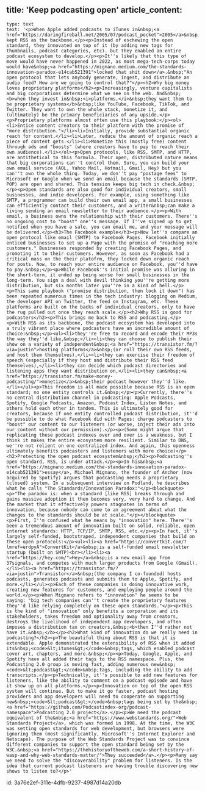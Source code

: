 title: 'Keep podcasting open'
article_content:
  -
    type: text
    text: '<p>When Apple added podcasts to iTunes in&nbsp;<a href="https://daringfireball.net/2005/07/podcast_pocket">2005</a>&nbsp;they kept RSS as the backbone.</p><p>Instead of eschewing the open standard, they innovated on top of it (by adding new tags for thumbnails, podcast categories, etc). but they enabled an entire podcast ecosystem to develop.</p><p>It''s likely that this type of move would have never happened in 2022, as most mega-tech-corps today would have&nbsp;<a href="https://mignano.medium.com/the-standards-innovation-paradox-e14cab521391">locked that shit down</a>.&nbsp;"An open protocol that lets anybody generate, ingest, and distribute an audio feed? How are we going to control that?"</p><h2>Why big money loves proprietary platforms</h2><p>Increasingly, venture capitalists and big corporations determine what we see on the web. And&nbsp;<b>when they invest in&nbsp;<i>platforms,</i>&nbsp;they want them to be proprietary systems</b>&nbsp;like YouTube, Facebook, TikTok, and Twitter. They want to own the whole stack, monetize it, and (ultimately) be the primary beneficiaries of any upside.</p><p>Proprietary platforms almost often use this playbook:</p><ol><li>Entice content creators to their platform with the promise of "more distribution."</li><li>Initially, provide substantial organic reach for content.</li><li>Later, reduce the amount of organic reach a piece of content gets.</li><li>Monetize this (mostly free) content through ads and "boosts" (where creators have to pay to reach their own audience).</li></ol><p>Open protocols, like RSS, SMTP, and HTTP, are antithetical to this formula. Their open, distributed nature means that big corporations can''t control them. Sure, you can build your own email service (AOL, Yahoo Mail, Hotmail, Gmail, Hey) but you can''t own the whole thing. Today, we don''t pay "postage fees" to Microsoft or Google when we send an email because the standards (SMTP, POP) are open and shared. This tension keeps big tech in check.&nbsp;</p><p>Open standards are also good for individual creators, small businesses, and indie developers. For example, using something like SMTP, a programmer can build their own email app, a small businesses can efficiently contact their customers, and a writer&nbsp;can make a living sending an email newsletter to their audience.</p><p>With email, a business owns the relationship with their customers. There''s no ongoing cost to "boost" one''s message. If I''ve signed up to get notified when you have a sale, you can email me, and your message will be delivered.</p><h3>The Facebook example</h3><p>Now let''s compare an open protocol like email (SMTP) to Facebook Pages. Facebook initially enticed businesses to set up a Page with the promise of "reaching more customers." Businesses responded by creating Facebook Pages, and promoting it to their customers. However, as soon as Facebook had a critical mass on the their platofrm, they locked down organic reach for posts. Now, to reach your entire audience on Facebook, you''d have to pay.&nbsp;</p><p>While Facebook''s initial promise was alluring in the short-term, it ended up being worse for small businesses in the long-term. You sign a deal with devil thinking you''re getting more distribution, but six months later you''re in a kind of hell.</p><p>This same playbook ("promise distribution, then lock it down") has been repeated numerous times in the tech industry: blogging on Medium, the developer API on Twitter, the feed on Instagram, etc. These platforms are built on the backs of individual creators, only to have the rug pulled out once they reach scale.</p><h2>Why RSS is good for podcasters</h2><p>This brings me back to RSS and podcasting.</p><p>With RSS as its backbone, the podcast ecosystem has developed into a truly vibrant place where podcasters have an incredible amount of choice:&nbsp;</p><ul><li>they''re free to record and encode their MP3s the way they''d like,&nbsp;</li><li>they can choose to publish their show on a variety of independent&nbsp;<a href="https://transistor.fm/?via=justin">hosting platforms</a>&nbsp;(or roll their own RSS feeds, and host them themselves),</li><li>they can exercise their freedom of speech (especially if they host and distribute their RSS feed themselves),</li><li>they can decide which podcast directories and listening apps they want distribution on,</li><li>they can&nbsp;<a href="https://transistor.fm/make-money-podcasting/">monetize</a>&nbsp;their podcast however they''d like.</li></ul><p>This freedom is all made possible because RSS is an open standard; no one entity controls it.&nbsp;</p><p>Currently, there''s no central distribution channel in podcasting: Apple Podcasts, Spotify, Google Podcasts, Amazon, Podcast Index, Listen Notes, and others hold each other in tandem. This is ultimately good for creators, because if one entity controlled podcast distribution, it''d be possible to do what Facebook did with Pages: charge podcasters to "boost" our content to our listeners (or worse, inject their ads into our content without our permission).</p><p>(Some might argue that replicating these podcast indexes over and over is a weakness, but I think it makes the entire ecosystem more resilient. Similar to DNS, we''re not relient on one centralized index. And again, this openness ultimately benefits podcasters and listeners with more choice)</p><h2>Protecting the open podcast ecosystem&nbsp;</h2><p>Podcasting''s open standard, RSS, is under attack.</p><p>In his&nbsp;<a href="https://mignano.medium.com/the-standards-innovation-paradox-e14cab521391">essay</a>, Michael Mignano, the founder of Anchor (now acquired by Spotify) argues that podcasting needs a proprietary (closed) system. In a subsequent interview on Podland, he describes what he calls "The Standards/Innovation Paradox:"</p><blockquote><p>"The paradox is: when a standard [like RSS] breaks through and gains massive adoption it then becomes very, very hard to change. And the market that it effectively powers stagnates in terms of innovation, because nobody can come to an agreement about what the changes to the standards should be at scale."</p></blockquote><p>First, I''m confused what he means by "innovation" here. There''s been a tremendous amount of innovation built on solid, reliable, open internet standards: HTTP, TCP/IP, SMTP, RSS, etc.</p><p>In fact, it''s largely self-funded, bootstraped, independent companies that build on these open protocols:</p><ul><li><a href="https://convertkit.com/?lmref=erdpyA">ConvertKit</a>&nbsp;is a self-funded email newsletter startup (built on SMTP)<br></li><li><a href="https://hey.com/">Hey</a>&nbsp;is a new email app from 37signals, and competes with much larger products from Google (Gmail).</li><li><a href="https://transistor.fm/?via=justin">Transistor</a>&nbsp;(the company I co-founded) hosts podcasts, generates podcasts and submits them to Apple, Spotify, and more.</li></ul><p>Each of these companies is doing innovative work, creating new features for customers, and employing people around the world.</p><p>When Mignano refers to "innovation" he seems to be saying: "big tech companies can''t create the proprietary features they''d like relying completely on these open standards."</p><p>This is the kind of "innovation" only benefits a corporation and its stakeholders, takes freedom and optionality away from creators, destroys the livelihood of independent app developers, and often imposes a distribution tax on creators,&nbsp;<b>then I''d rather not have it.&nbsp;</b></p><h2>What kind of innovation do we really need in podcasting?</h2><p>The beautiful thing about RSS is that it is extendable. Apple demonstrated the extensibility of RSS when it added its&nbsp;<code>&lt;itunes&gt;</code>&nbsp;tags, which enabled podcast cover art, chapters, and more.&nbsp;</p><p>Today, Google, Apple, and Spotify have all added their tags to the RSS namespace. Plus, the Podcasting 2.0 group is moving fast, adding numerous new&nbsp;<code>&lt;podcast&gt;</code>&nbsp;tags, including the ability to add transcripts.</p><p>Technically, it''s possible to add new features for listeners, like the ability to comment on a podcast episode and have it show up on all platforms.</p><p>Innovation on top of the open RSS system will continue. But to make it go faster, podcast hosting providers and app developers will need to cooperate on supporting new&nbsp;<code>&lt;podcast&gt;</code>&nbsp;tags being set by the&nbsp;<a href="https://github.com/Podcastindex-org/podcast-namespace">Podcasting 2.0 project</a>.</p><p>We need the podcast equivalent of the&nbsp;<a href="https://www.webstandards.org/">Web Standards Project</a>, which was formed in 1998. At the time, the W3C was setting open standards for web development, but browsers were ignoring them (most significantly, Microsoft''s Internet Explorer and Netscape). The purpose of the Web Standards Project was to convince different companies to support the open standard being set by the W3C.&nbsp;<a href="https://thehistoryoftheweb.com/a-short-history-of-wasp-and-why-web-standards-matter/">They succeeded</a>.</p><p>Many say we need to solve the "discoverability" problem for listeners. Is the idea that current podcast listeners are having trouble discovering new shows to listen to?</p>'
id: 3a76e2ef-311e-4dfb-9237-4987d14a20db
